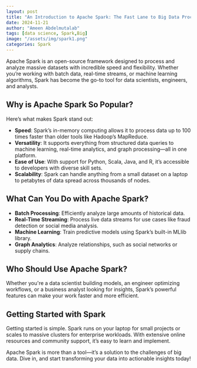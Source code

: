 ```yaml
---
layout: post
title: "An Introduction to Apache Spark: The Fast Lane to Big Data Processing"
date: 2024-11-21
author: "Ameen Abdelmutalab"
tags: [data science, Spark,Big]
image: "/assets/img/spark1.png"
categories: Spark
---
```

Apache Spark is an open-source framework designed to process and analyze massive datasets with incredible speed and flexibility. Whether you’re working with batch data, real-time streams, or machine learning algorithms, Spark has become the go-to tool for data scientists, engineers, and analysts.

## Why is Apache Spark So Popular?

Here’s what makes Spark stand out:

- **Speed**: Spark’s in-memory computing allows it to process data up to 100 times faster than older tools like Hadoop’s MapReduce.
- **Versatility**: It supports everything from structured data queries to machine learning, real-time analytics, and graph processing—all in one platform.
- **Ease of Use**: With support for Python, Scala, Java, and R, it’s accessible to developers with diverse skill sets.
- **Scalability**: Spark can handle anything from a small dataset on a laptop to petabytes of data spread across thousands of nodes.

## What Can You Do with Apache Spark?

- **Batch Processing**: Efficiently analyze large amounts of historical data.
- **Real-Time Streaming**: Process live data streams for use cases like fraud detection or social media analysis.
- **Machine Learning**: Train predictive models using Spark’s built-in MLlib library.
- **Graph Analytics**: Analyze relationships, such as social networks or supply chains.

## Who Should Use Apache Spark?

Whether you're a data scientist building models, an engineer optimizing workflows, or a business analyst looking for insights, Spark’s powerful features can make your work faster and more efficient.

## Getting Started with Spark

Getting started is simple. Spark runs on your laptop for small projects or scales to massive clusters for enterprise workloads. With extensive online resources and community support, it’s easy to learn and implement.

Apache Spark is more than a tool—it’s a solution to the challenges of big data. Dive in, and start transforming your data into actionable insights today!
